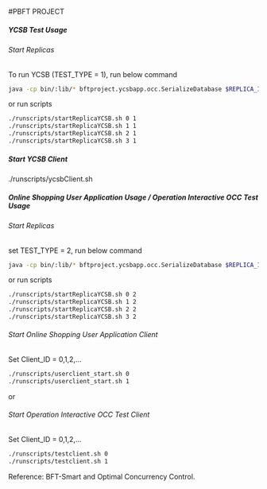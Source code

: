 #PBFT PROJECT



##### YCSB Test Usage

###### Start Replicas

To run YCSB (TEST_TYPE = 1), run below command
```bash
java -cp bin/:lib/* bftproject.ycsbapp.occ.SerializeDatabase $REPLICA_INDEX $TEST_TYPE

```
or run scripts
```bash
./runscripts/startReplicaYCSB.sh 0 1
./runscripts/startReplicaYCSB.sh 1 1
./runscripts/startReplicaYCSB.sh 2 1
./runscripts/startReplicaYCSB.sh 3 1
```

##### Start YCSB Client

./runscripts/ycsbClient.sh


##### Online Shopping User Application Usage / Operation Interactive OCC Test Usage

###### Start Replicas

set TEST_TYPE = 2, run below command
```bash
java -cp bin/:lib/* bftproject.ycsbapp.occ.SerializeDatabase $REPLICA_INDEX $TEST_TYPE

```
or run scripts
```bash
./runscripts/startReplicaYCSB.sh 0 2
./runscripts/startReplicaYCSB.sh 1 2
./runscripts/startReplicaYCSB.sh 2 2
./runscripts/startReplicaYCSB.sh 3 2
```
###### Start Online Shopping User Application Client 
Set Client_ID = 0,1,2,...
```bash
./runscripts/userclient_start.sh 0
./runscripts/userclient_start.sh 1
```
or 
###### Start Operation Interactive OCC Test Client
Set Client_ID = 0,1,2,...
```bash
./runscripts/testclient.sh 0
./runscripts/testclient.sh 1
```

Reference: BFT-Smart and Optimal Concurrency Control.



